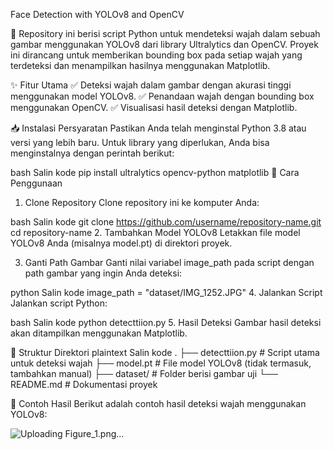Face Detection with YOLOv8 and OpenCV

📸 Repository ini berisi script Python untuk mendeteksi wajah dalam sebuah gambar menggunakan YOLOv8 dari library Ultralytics dan OpenCV. Proyek ini dirancang untuk memberikan bounding box pada setiap wajah yang terdeteksi dan menampilkan hasilnya menggunakan Matplotlib.

✨ Fitur Utama
✅ Deteksi wajah dalam gambar dengan akurasi tinggi menggunakan model YOLOv8.
✅ Penandaan wajah dengan bounding box menggunakan OpenCV.
✅ Visualisasi hasil deteksi dengan Matplotlib.

📥 Instalasi
Persyaratan
Pastikan Anda telah menginstal Python 3.8 atau versi yang lebih baru. Untuk library yang diperlukan, Anda bisa menginstalnya dengan perintah berikut:

bash
Salin kode
pip install ultralytics opencv-python matplotlib
🚀 Cara Penggunaan
1. Clone Repository
Clone repository ini ke komputer Anda:

bash
Salin kode
git clone https://github.com/username/repository-name.git
cd repository-name
2. Tambahkan Model YOLOv8
Letakkan file model YOLOv8 Anda (misalnya model.pt) di direktori proyek.

3. Ganti Path Gambar
Ganti nilai variabel image_path pada script dengan path gambar yang ingin Anda deteksi:

python
Salin kode
image_path = "dataset/IMG_1252.JPG"
4. Jalankan Script
Jalankan script Python:

bash
Salin kode
python detecttiion.py
5. Hasil Deteksi
Gambar hasil deteksi akan ditampilkan menggunakan Matplotlib.

📂 Struktur Direktori
plaintext
Salin kode
.
├── detecttiion.py         # Script utama untuk deteksi wajah
├── model.pt               # File model YOLOv8 (tidak termasuk, tambahkan manual)
├── dataset/               # Folder berisi gambar uji
└── README.md              # Dokumentasi proyek


📸 Contoh Hasil
Berikut adalah contoh hasil deteksi wajah menggunakan YOLOv8:

![Uploading Figure_1.png…]()

